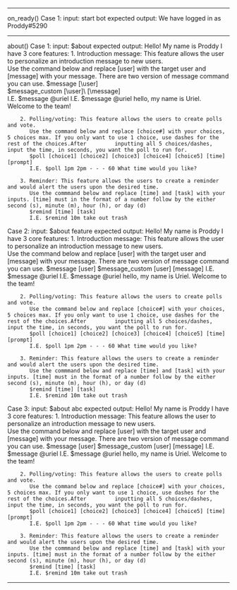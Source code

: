 --------------------------------------------------------------------------
on_ready()
Case 1:
    input: start bot
    expected output: We have logged in as Proddy#5290
    
--------------------------------------------------------------------------
about()
Case 1:
    input: $about
    expected output: Hello! My name is Proddy I have 3 core features:
        1. Introduction message: This feature allows the user to personalize an introduction message to new users.    
           Use the command below and replace [user] with the target user and [message] with your message. There are two version of message command you can use.
           $message [\user]\
           $message_custom [\user]\ [\message]\
           I.E. $message @uriel
           I.E. $message @uriel hello, my name is Uriel. Welcome to the team!

        2. Polling/voting: This feature allows the users to create polls and vote.    
           Use the command below and replace [choice#] with your choices, 5 choices max. If you only want to use 1 choice, use dashes for the rest of the choices.After         inputting all 5 choices/dashes, input the time, in seconds, you want the poll to run for.
           $poll [choice1] [choice2] [choice3] [choice4] [choice5] [time] [prompt]
           I.E. $poll 1pm 2pm - - - 60 What time would you like?

        3. Reminder: This feature allows the users to create a reminder and would alert the users upon the desired time.    
           Use the commmand below and replace [time] and [task] with your inputs. [time] must in the format of a number follow by the either second (s), minute (m), hour (h), or day (d)
           $remind [time] [task]
           I.E. $remind 10m take out trash
           
Case 2:
    input: $about feature
    expected output: Hello! My name is Proddy I have 3 core features:
        1. Introduction message: This feature allows the user to personalize an introduction message to new users.    
           Use the command below and replace [user] with the target user and [message] with your message. There are two version of message command you can use.
           $message [user]
           $message_custom [user] [message]
           I.E. $message @uriel
           I.E. $message @uriel hello, my name is Uriel. Welcome to the team!

        2. Polling/voting: This feature allows the users to create polls and vote.    
           Use the command below and replace [choice#] with your choices, 5 choices max. If you only want to use 1 choice, use dashes for the rest of the choices.After         inputting all 5 choices/dashes, input the time, in seconds, you want the poll to run for.
           $poll [choice1] [choice2] [choice3] [choice4] [choice5] [time] [prompt]
           I.E. $poll 1pm 2pm - - - 60 What time would you like?

        3. Reminder: This feature allows the users to create a reminder and would alert the users upon the desired time.    
           Use the commmand below and replace [time] and [task] with your inputs. [time] must in the format of a number follow by the either second (s), minute (m), hour (h), or day (d)
           $remind [time] [task]
           I.E. $remind 10m take out trash

Case 3:
    input: $about abc
    expected output: Hello! My name is Proddy I have 3 core features:
        1. Introduction message: This feature allows the user to personalize an introduction message to new users.    
           Use the command below and replace [user] with the target user and [message] with your message. There are two version of message command you can use.
           $message [user]
           $message_custom [user] [message]
           I.E. $message @uriel
           I.E. $message @uriel hello, my name is Uriel. Welcome to the team!

        2. Polling/voting: This feature allows the users to create polls and vote.    
           Use the command below and replace [choice#] with your choices, 5 choices max. If you only want to use 1 choice, use dashes for the rest of the choices.After         inputting all 5 choices/dashes, input the time, in seconds, you want the poll to run for.
           $poll [choice1] [choice2] [choice3] [choice4] [choice5] [time] [prompt]
           I.E. $poll 1pm 2pm - - - 60 What time would you like?

        3. Reminder: This feature allows the users to create a reminder and would alert the users upon the desired time.    
           Use the commmand below and replace [time] and [task] with your inputs. [time] must in the format of a number follow by the either second (s), minute (m), hour (h), or day (d)
           $remind [time] [task]
           I.E. $remind 10m take out trash
--------------------------------------------------------------------------
